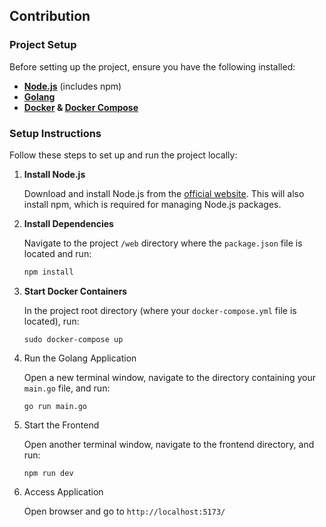 ## Contribution

### Project Setup

Before setting up the project, ensure you have the following installed:

- **[Node.js](https://nodejs.org/)** (includes npm)
- **[Golang](https://golang.org/dl/)**
- **[Docker](https://docs.docker.com/get-docker/) & [Docker Compose](https://docs.docker.com/compose/install/)**

### Setup Instructions

Follow these steps to set up and run the project locally:

1. **Install Node.js**

   Download and install Node.js from the [official website](https://nodejs.org/). This will also install npm, which is required for managing Node.js packages.

2. **Install Dependencies**

   Navigate to the project `/web` directory where the `package.json` file is located and run:

   ```bash
   npm install
   ```

3. **Start Docker Containers**

   In the project root directory (where your `docker-compose.yml` file is located), run:

   ```
   sudo docker-compose up
   ```

4. Run the Golang Application

   Open a new terminal window, navigate to the directory containing your `main.go` file, and run:

   ```
   go run main.go
   ```

5. Start the Frontend

   Open another terminal window, navigate to the frontend directory, and run:

   ```
   npm run dev
   ```

6. Access Application

   Open browser and go to `http://localhost:5173/`
